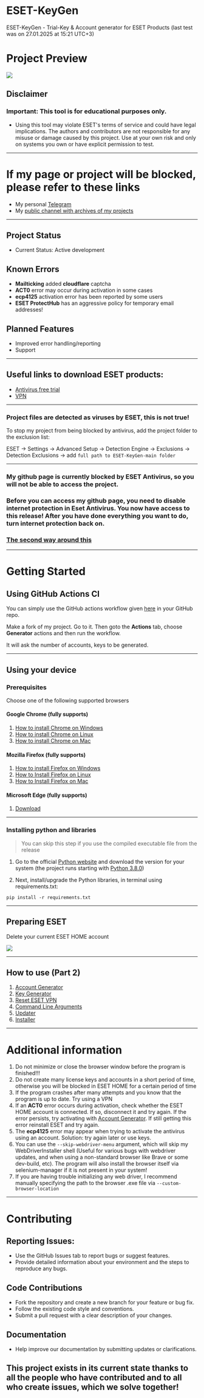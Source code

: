 # ESET-KeyGen
ESET-KeyGen - Trial-Key & Account generator for ESET Products (last test was on 27.01.2025 at 15:21 UTC+3)

# Project Preview
![](img/project_preview.png)

## Disclaimer 
### Important: This tool is for educational purposes only.
- Using this tool may violate ESET's terms of service and could have legal implications. The authors and contributors are not responsible for any misuse or damage caused by this project. Use at your own risk and only on systems you own or have explicit permission to test.
---
# If my page or project will be blocked, please refer to these links
* My personal [Telegram](https://t.me/rzc0d3r)
* My [public channel with archives of my projects](https://t.me/rzc0d3r_official)

---
## Project Status 
- Current Status: Active development

## Known Errors
- **Mailticking** added **cloudflare** captcha
- **ACT0** error may occur during activation in some cases
- **ecp4125** activation error has been reported by some users
- **ESET ProtectHub** has an aggressive policy for temporary email addresses!

## Planned Features
- Improved error handling/reporting
- Support

---
## Useful links to download ESET products:
- [Antivirus free trial](https://www.eset.com/int/home/free-trial/)
- [VPN](https://home.eset.com/download/vpn)

---
### Project files are detected as viruses by ESET, this is not true!
To stop my project from being blocked by antivirus, add the project folder to the exclusion list:

ESET -> Settings -> Advanced Setup -> Detection Engine -> Exclusions -> Detection Exclusions -> add ```full path to ESET-KeyGen-main folder```

---
### My github page is currently blocked by ESET Antivirus, so you will not be able to access the project.
### Before you can access my github page, you need to disable internet protection in Eset Antivirus. You now have access to this release! After you have done everything you want to do, turn internet protection back on.
### [The second way around this](wiki/GithubWorkaround.md)
---

# Getting Started

## Using GitHub Actions CI
You can simply use the GitHub actions workflow given [here](https://github.com/rzc0d3r/ESET-KeyGen/blob/main/.github/workflows/eset.yml) in your GitHub repo.

Make a fork of my project. Go to it.
Then goto the **Actions** tab, choose **Generator** actions and then run the workflow.

It will ask the number of accounts, keys to be generated.

---

## Using your device

### Prerequisites 
 Choose one of the following supported browsers
 
#### Google Chrome (fully supports)

1. [How to install Chrome on Windows](https://support.google.com/chrome/answer/95346?hl=en&co=GENIE.Platform%3DDesktop#zippy=%2Cwindows)
2. [How to install Chrome on Linux](https://support.google.com/chrome/answer/95346?hl=en&co=GENIE.Platform%3DDesktop#zippy=%2Clinux)
3. [How to install Chrome on Mac](https://support.google.com/chrome/answer/95346?hl=en&co=GENIE.Platform%3DDesktop#zippy=%2Clinux%2Cmac)

#### Mozilla Firefox (fully supports)
1. [How to install Firefox on Windows](https://support.mozilla.org/en-US/kb/how-install-firefox-windows)
2. [How to Install Firefox on Linux](https://support.mozilla.org/en-US/kb/install-firefox-linux)
3. [How to Install Firefox on Mac](https://support.mozilla.org/en-US/kb/how-download-and-install-firefox-mac)

#### Microsoft Edge (fully supports)
1. [Download](https://www.microsoft.com/en-us/edge/download?form=MA13L8)

---

### Installing python and libraries

> You can skip this step if you use the compiled executable file from the release

1. Go to the official [Python website](https://www.python.org/downloads) and download the version for your system (the project runs starting with [Python 3.8.0](https://www.python.org/downloads/release/python-380))

2. Next, install/upgrade the Python libraries, in terminal using requirements.txt:

```
pip install -r requirements.txt
```

---

## Preparing ESET
Delete your current ESET HOME account

![](img/delete_eset_home_account.png)

---

## How to use (Part 2)
1. [Account Generator](wiki/AccountGenerator.md)
2. [Key Generator](wiki/KeyGenerator.md)
3. [Reset ESET VPN](wiki/ResetEsetVPN.md)
4. [Command Line Arguments](wiki/CommandLineArguments.md)
5. [Updater](wiki/Updater.md)
6. [Installer](wiki/Installer.md)
---

# Additional information

1. Do not minimize or close the browser window before the program is finished!!!
2. Do not create many license keys and accounts in a short period of time, otherwise you will be blocked in ESET HOME for a certain period of time
3. If the program crashes after many attempts and you know that the program is up to date. Try using a VPN
4. If an **ACT0** error occurs during activation, check whether the ESET HOME account is connected. If so, disconnect it and try again.
   If the error persists, try activating with [Account Generator](https://github.com/rzc0d3r/ESET-KeyGen/blob/main/wiki/AccountGenerator.md).
   If still getting this error reinstall ESET and try again.
5. The **ecp4125** error may appear when trying to activate the antivirus using an account. Solution: try again later or use keys.
6. You can use the ``--skip-webdriver-menu`` argument, which will skip my WebDriverInstaller shell (Useful for various bugs with webdriver updates, and when using a non-standard browser like Brave or some dev-build, etc).
   The program will also install the browser itself via selenium-manager if it is not present in your system!
7. If you are having trouble initializing any web driver, I recommend manually specifying the path to the browser .exe file via ``--custom-browser-location``
--- 

# Contributing 
## Reporting Issues:
   - Use the GitHub Issues tab to report bugs or suggest features.
   - Provide detailed information about your environment and the steps to reproduce any bugs.

## Code Contributions 
   - Fork the repository and create a new branch for your feature or bug fix.
   - Follow the existing code style and conventions.
   - Submit a pull request with a clear description of your changes.

## Documentation
   - Help improve our documentation by submitting updates or clarifications.

## This project exists in its current state thanks to all the people who have contributed and to all who create issues, which we solve together!

